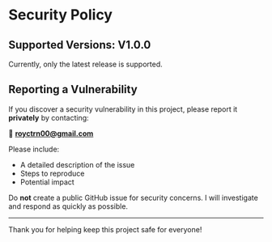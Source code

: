 # Security Policy

## Supported Versions: V1.0.0

Currently, only the latest release is supported.

## Reporting a Vulnerability

If you discover a security vulnerability in this project, please report it **privately** by contacting:

📧 **royctrn00@gmail.com**

Please include:

- A detailed description of the issue
- Steps to reproduce
- Potential impact

Do **not** create a public GitHub issue for security concerns. I will investigate and respond as quickly as possible.

---

Thank you for helping keep this project safe for everyone!

